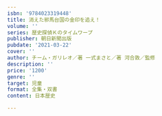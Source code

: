 ```yaml
---
isbn: '9784023319448'
title: 消えた邪馬台国の金印を追え！
volume: ''
series: 歴史探偵Ｋのタイムワープ
publisher: 朝日新聞出版
pubdate: '2021-03-22'
cover: ''
author: チーム・ガリレオ／著 一式まさと／著 河合敦／監修
description: ''
price: '1200'
genre: ''
target: 児童
format: 全集・双書
content: 日本歴史

---
```

